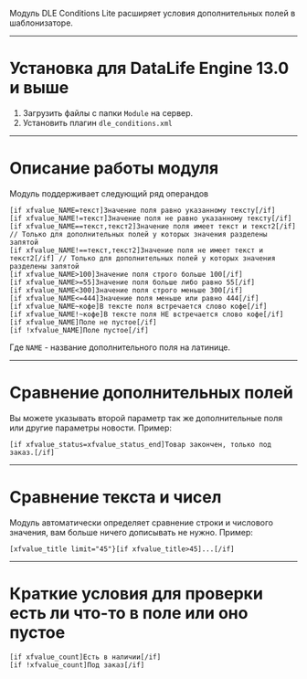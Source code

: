 Модуль DLE Conditions Lite расширяет условия дополнительных полей в шаблонизаторе.
***
# Установка для DataLife Engine 13.0 и выше
1. Загрузить файлы с папки <code>Module</code> на сервер.
2. Установить плагин <code>dle_conditions.xml</code>
***
# Описание работы модуля
Модуль поддерживает следующий ряд операндов
<pre><code>[if xfvalue_NAME=текст]Значение поля равно указанному тексту[/if]
[if xfvalue_NAME!=текст]Значение поля не равно указанному тексту[/if]
[if xfvalue_NAME==текст,текст2]Значение поля имеет текст и текст2[/if] // Только для дополнительных полей у которых значения разделены запятой
[if xfvalue_NAME!==текст,текст2]Значение поля не имеет текст и текст2[/if] // Только для дополнительных полей у которых значения разделены запятой
[if xfvalue_NAME>100]Значение поля строго больше 100[/if]
[if xfvalue_NAME>=55]Значение поля больше либо равно 55[/if]
[if xfvalue_NAME<300]Значение поля строго меньше 300[/if]
[if xfvalue_NAME<=444]Значение поля меньше или равно 444[/if]
[if xfvalue_NAME~кофе]В тексте поля встречается слово кофе[/if]
[if xfvalue_NAME!~кофе]В тексте поля НЕ встречается слово кофе[/if]
[if xfvalue_NAME]Поле не пустое[/if]
[if !xfvalue_NAME]Поле пустое[/if]</code></pre>
Где <code>NAME</code> - название дополнительного поля на латинице.
***
# Сравнение дополнительных полей
Вы можете указывать второй параметр так же дополнительные поля или другие параметры новости. Пример:
<pre><code>[if xfvalue_status=xfvalue_status_end]Товар закончен, только под заказ.[/if]</code></pre>
***
# Сравнение текста и чисел
Модуль автоматически определяет сравнение строки и числового значения, вам больше ничего дописывать не нужно. Пример:
<pre><code>[xfvalue_title limit="45"}[if xfvalue_title>45]...[/if]</code></pre>
***
# Краткие условия для проверки есть ли что-то в поле или оно пустое
<pre><code>[if xfvalue_count]Есть в наличии[/if]
[if !xfvalue_count]Под заказ[/if]</code></pre>
